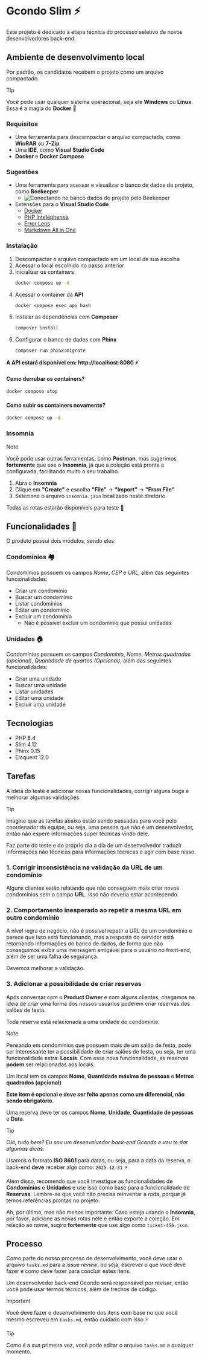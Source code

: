# Gcondo Slim ⚡️

Este projeto é dedicado à etapa técnica do processo seletivo de novos desenvolvedores back-end.

## Ambiente de desenvolvimento local

Por padrão, os candidatos recebem o projeto como um arquivo compactado.

> [!TIP]
> Você pode usar qualquer sistema operacional, seja ele **Windows** ou **Linux**.\
> Essa é a magia do **Docker** 🐳

### Requisitos

- Uma ferramenta para descompactar o arquivo compactado, como **WinRAR** ou **7-Zip**
- Uma **IDE**, como **Visual Studio Code**
- **Docker** e **Docker Compose**

### Sugestões

- Uma ferramenta para acessar e visualizar o banco de dados do projeto, como **Beekeeper**
  - ![Conectando no banco dados do projeto pelo Beekeeper](assets/beekeeper-database-connection.png)
- Extensões para o **Visual Studio Code**
  - [Docker](https://marketplace.visualstudio.com/items?itemName=ms-azuretools.vscode-docker)
  - [PHP Intelephense](https://marketplace.visualstudio.com/items?itemName=bmewburn.vscode-intelephense-client)
  - [Error Lens](https://marketplace.visualstudio.com/items?itemName=usernamehw.errorlens)
  - [Markdown All in One](https://marketplace.visualstudio.com/items?itemName=yzhang.markdown-all-in-one)

### Instalação

1. Descompactar o arquivo compactado em um local de sua escolha
2. Acessar o local escolhido no passo anterior
3. Inicializar os containers
    ```bash
    docker compose up -d
    ```
4. Acessar o container da **API**
    ```bash
    docker compose exec api bash
    ```   
5. Instalar as dependências com **Composer**
    ```bash
    composer install
    ```   
6. Configurar o banco de dados com **Phinx**
    ```bash
    composer run phinx:migrate
    ```

**A API estará disponível em: http://localhost:8080 ⚡️**

#### Como derrubar os containers?

```bash
docker compose stop
```

#### Como subir os containers novamente?

```bash
docker compose up -d
```

### Insomnia

> [!NOTE]
> Você pode usar outras ferramentas, como **Postman**, mas sugerimos **fortemente** que use o **Insomnia**, já que a coleção está pronta e configurada, facilitando muito o seu trabalho.

1. Abra o **Insomnia**
2. Clique em **"Create"** e escolha **"File"** -> **"Import"** -> **"From File"**
3. Selecione o arquivo `insomnia.json` localizado neste diretório.
  
Todas as rotas estarão disponíveis para teste 💫

## Funcionalidades 🧵

O produto possui dois módulos, sendo eles:

### Condomínios 🏘️

Condomínios possuem os campos *Nome*, *CEP* e *URL*, além das seguintes funcionalidades:

- Criar um condomínio
- Buscar um condomínio
- Listar condomínios
- Editar um condomínio
- Excluir um condomínio
  - Não é possível excluir um condomínio que possui unidades

### Unidades 🏠️

Condomínios possuem os campos *Condomínio*, *Nome*, *Metros quadrados (opcional)*, *Quantidade de quartos (Opcional)*, além das seguintes funcionalidades:

- Criar uma unidade
- Buscar uma unidade
- Listar unidades
- Editar uma unidade
- Excluir uma unidade

## Tecnologias

- PHP 8.4
- Slim 4.12
- Phinx 0.15
- Eloquent 12.0

## Tarefas

A ideia do teste é adicionar novas funcionalidades, corrigir alguns *bugs* e melhorar algumas validações.

> [!TIP]
> Imagine que as tarefas abaixo estão sendo passadas para você pelo coordenador da equipe, ou seja, uma pessoa que não é um desenvolvedor, então não espere informações super técnicas vindo dele.
> 
> Faz parte do teste e do próprio dia a dia de um desenvolvedor traduzir informações não técnicas para informações técnicas e agir com base nisso.

### 1. Corrigir inconsistência na validação da URL de um condomínio

Alguns clientes estão relatando que não conseguem mais criar novos condomínios sem o campo **URL**. Isso não deveria estar acontecendo.

### 2. Comportamento inesperado ao repetir a mesma URL em outro condomínio

A nível regra de negócio, não é possível repetir a URL de um condomínio e parece que isso está funcionando, mas a resposta do servidor está retornando informações do banco de dados, de forma que não conseguimos exibir uma mensagem amigável para o usuário no front-end, além de ser uma falha de segurança.

Devemos melhorar a validação.

### 3. Adicionar a possibilidade de criar reservas

Após conversar com o **Product Owner** e com alguns clientes, chegamos na ideia de criar uma forma dos nossos usuários poderem criar reservas dos salões de festa.

Toda reserva está relacionada a uma unidade do condomínio.

> [!NOTE]
> Pensando em condomínios que possuem mais de um salão de festa, pode ser interessante ter a possibilidade de criar salões de festa, ou seja, ter uma funcionalidade extra: **Locais**. Com essa nova funcionalidade, as reservas **podem** ser relacionadas aos locais.
>
> Um local tem os campos **Nome**, **Quantidade máxima de pessoas** e **Metros quadrados (opcional)**
> 
> **Este item é opcional e deve ser feito apenas como um diferencial, não sendo obrigatório.**

Uma reserva deve ter os campos **Nome**, **Unidade**, **Quantidade de pessoas** e **Data**.

> [!TIP]
> O*lá, tudo bem? Eu sou um desenvolvedor back-end Gcondo e vou te dar algumas dicas:*
> 
> Usamos o formato **ISO 8601** para datas, ou seja, para a data da reserva, o back-end **deve** receber algo como: `2025-12-31` ⚡️
>
> Além disso, recomendo que você investigue as funcionalidades de **Condomínios** e **Unidades** e use isso como base para a funcionalidade de **Reservas**. Lembre-se que você não precisa reinventar a roda, porque já temos referências prontas no projeto.
>
> Ah, por último, mas não menos importante: Caso esteja usando o **Insomnia**, por favor, adicione as novas rotas nele e então exporte a coleção. Em relação ao nome, sugiro **fortemente** que use algo como `ticket-456.json`.

## Processo

Como parte do nosso processo de desenvolvimento, você deve usar o arquivo `tasks.md` para a *issue review*, ou seja, escrever o que você deve fazer e como deve fazer para concluir estes itens.

 Um desenvolvedor back-end Gcondo será responsável por revisar, então você pode usar termos técnicos, além de trechos de código.

> [!IMPORTANT]
> Você deve fazer o desenvolvimento dos itens com base no que você mesmo escreveu em `tasks.md`, então cuidado com isso ⚡️

> [!TIP]
> Como é a sua primeira vez, você pode editar o arquivo `tasks.md` a qualquer momento.